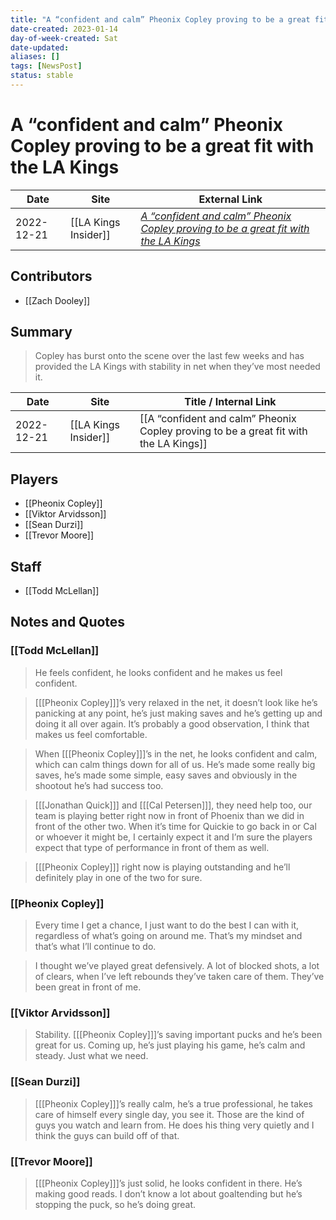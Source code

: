 ```yaml
---
title: "A “confident and calm” Pheonix Copley proving to be a great fit with the LA Kings"
date-created: 2023-01-14
day-of-week-created: Sat
date-updated: 
aliases: []
tags: [NewsPost]
status: stable
---
```


# A “confident and calm” Pheonix Copley proving to be a great fit with the LA Kings

| Date       | Site                 | External Link                                                                                                                                                                                                 |
| ---------- | -------------------- | ------------------------------------------------------------------------------------------------------------------------------------------------------------------------------------------------------------- |
| 2022-12-21 | [[LA Kings Insider]] | [*A “confident and calm” Pheonix Copley proving to be a great fit with the LA Kings*](https://lakingsinsider.com/2022/12/21/a-confident-and-calm-pheonix-copley-proving-to-be-a-great-fit-with-the-la-kings/) |

## Contributors
- [[Zach Dooley]]

## Summary
> Copley has burst onto the scene over the last few weeks and has provided the LA Kings with stability in net when they’ve most needed it.

| Date       | Site                 | Title / Internal Link                                                                 |
| ---------- | -------------------- | ------------------------------------------------------------------------------------- |
| 2022-12-21 | [[LA Kings Insider]] | [[A “confident and calm” Pheonix Copley proving to be a great fit with the LA Kings]] |

## Players
- [[Pheonix Copley]]
- [[Viktor Arvidsson]]
- [[Sean Durzi]]
- [[Trevor Moore]]

## Staff
- [[Todd McLellan]]

## Notes and Quotes
### [[Todd McLellan]]
> He feels confident, he looks confident and he makes us feel confident.

> \[[[Pheonix Copley]]]’s very relaxed in the net, it doesn’t look like he’s panicking at any point, he’s just making saves and he’s getting up and doing it all over again. It’s probably a good observation, I think that makes us feel comfortable.

> When \[[[Pheonix Copley]]]’s in the net, he looks confident and calm, which can calm things down for all of us. He’s made some really big saves, he’s made some simple, easy saves and obviously in the shootout he’s had success too.

> \[[[Jonathan Quick]]] and \[[[Cal Petersen]]], they need help too, our team is playing better right now in front of Phoenix than we did in front of the other two. When it’s time for Quickie to go back in or Cal or whoever it might be, I certainly expect it and I’m sure the players expect that type of performance in front of them as well.

> \[[[Pheonix Copley]]] right now is playing outstanding and he’ll definitely play in one of the two for sure.

### [[Pheonix Copley]]
> Every time I get a chance, I just want to do the best I can with it, regardless of what’s going on around me. That’s my mindset and that’s what I’ll continue to do.

> I thought we’ve played great defensively. A lot of blocked shots, a lot of clears, when I’ve left rebounds they’ve taken care of them. They’ve been great in front of me.

### [[Viktor Arvidsson]]
> Stability. \[[[Pheonix Copley]]]’s saving important pucks and he’s been great for us. Coming up, he’s just playing his game, he’s calm and steady. Just what we need.

### [[Sean Durzi]]
> \[[[Pheonix Copley]]]’s really calm, he’s a true professional, he takes care of himself every single day, you see it. Those are the kind of guys you watch and learn from. He does his thing very quietly and I think the guys can build off of that.

### [[Trevor Moore]]
> \[[[Pheonix Copley]]]’s just solid, he looks confident in there. He’s making good reads. I don’t know a lot about goaltending but he’s stopping the puck, so he’s doing great.





